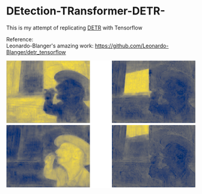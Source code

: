 # DEtection-TRansformer-DETR-

This is my attempt of replicating [DETR](https://github.com/facebookresearch/detr) with Tensorflow

Reference: \
Leonardo-Blanger's amazing work:
https://github.com/Leonardo-Blanger/detr_tensorflow

![](https://github.com/kwdaisuke/DEtection-TRansformer-DETR-/blob/main/Images/Partitioning.png)
